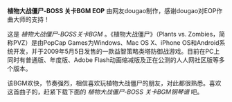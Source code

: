 

**植物大战僵尸-BOSS 关卡BGM EOP** 由网友dougao制作，感谢dougao对EOP作曲大师的支持！

这是 _植物大战僵尸-BOSS关卡BGM_ 。《植物大战僵尸》（Plants vs. Zombies，简称PVZ）是由PopCap
Games为Windows、Mac OS X、iPhone
OS和Android系统开发，并于2009年5月5日发售的一款益智策略类塔防御战游戏。目前在PC上同时有普通版、年度版、Adobe
Flash动画缩减版及正在公测的人人网社区版等多个版本。

该BGM欢快，节奏强烈，相信喜欢玩植物大战僵尸的朋友，对此都很熟悉。喜欢这首曲子的，赶紧下载下面的 _植物大战僵尸-BOSS 关卡BGM钢琴谱_ 吧。

